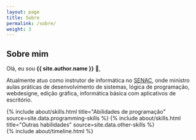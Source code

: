 ```yaml
---
layout: page
title: Sobre
permalink: /sobre/
weight: 3
---
```


## **Sobre mim**

Olá, eu sou **{{ site.author.name }}** :wave:,

Atualmente atuo como instrutor de informática no [SENAC](https://cursos.ce.senac.br/), onde ministro aulas práticas de desenvolvimento de sistemas, lógica de programação, webdesigne, edição gráfica, informática básica com aplicativos de escritório.

<div class="row">
{% include about/skills.html title="Abilidades de programação" source=site.data.programming-skills %}
{% include about/skills.html title="Outras habilidades" source=site.data.other-skills %}
</div>

<div class="row">
{% include about/timeline.html %}
</div>